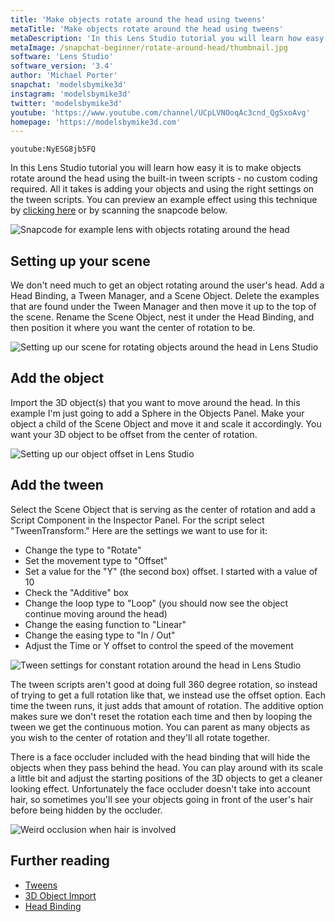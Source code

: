 ```yaml
---
title: 'Make objects rotate around the head using tweens'
metaTitle: 'Make objects rotate around the head using tweens'
metaDescription: 'In this Lens Studio tutorial you will learn how easy it is to make objects rotate around the head using the built-in tween scripts - no custom coding required. All it takes is adding your objects and using the right settings on the tween scripts.'
metaImage: /snapchat-beginner/rotate-around-head/thumbnail.jpg
software: 'Lens Studio'
software_version: '3.4'
author: 'Michael Porter'
snapchat: 'modelsbymike3d'
instagram: 'modelsbymike3d'
twitter: 'modelsbymike3d'
youtube: 'https://www.youtube.com/channel/UCpLVNOoqAc3cnd_QgSxoAvg'
homepage: 'https://modelsbymike3d.com'
---
```


`youtube:NyESG8jb5FQ`

In this Lens Studio tutorial you will learn how easy it is to make objects rotate around the head using the built-in tween scripts - no custom coding required. All it takes is adding your objects and using the right settings on the tween scripts. You can preview an example effect using this technique by [clicking here](https://www.snapchat.com/unlock/?type=SNAPCODE&uuid=ac05ed980b15450495430f16c5443429&metadata=01) or by scanning the snapcode below.

![Snapcode for example lens with objects rotating around the head](../../snapchat-beginner/rotate-around-head/snapcode.png)

## Setting up your scene

We don't need much to get an object rotating around the user's head. Add a Head Binding, a Tween Manager, and a Scene Object. Delete the examples that are found under the Tween Manager and then move it up to the top of the scene. Rename the Scene Object, nest it under the Head Binding, and then position it where you want the center of rotation to be.

![Setting up our scene for rotating objects around the head in Lens Studio](../../snapchat-beginner/rotate-around-head/scene-setup.jpg)

## Add the object

Import the 3D object(s) that you want to move around the head. In this example I'm just going to add a Sphere in the Objects Panel. Make your object a child of the Scene Object and move it and scale it accordingly. You want your 3D object to be offset from the center of rotation.

![Setting up our object offset in Lens Studio](../../snapchat-beginner/rotate-around-head/object-offset.jpg)

## Add the tween

Select the Scene Object that is serving as the center of rotation and add a Script Component in the Inspector Panel. For the script select "TweenTransform." Here are the settings we want to use for it:

- Change the type to "Rotate"
- Set the movement type to "Offset"
- Set a value for the "Y" (the second box) offset. I started with a value of 10
- Check the "Additive" box
- Change the loop type to "Loop" (you should now see the object continue moving around the head)
- Change the easing function to "Linear"
- Change the easing type to "In / Out"
- Adjust the Time or Y offset to control the speed of the movement

![Tween settings for constant rotation around the head in Lens Studio](../../snapchat-beginner/rotate-around-head/tween-settings.jpg)

The tween scripts aren't good at doing full 360 degree rotation, so instead of trying to get a full rotation like that, we instead use the offset option. Each time the tween runs, it just adds that amount of rotation. The additive option makes sure we don't reset the rotation each time and then by looping the tween we get the continuous motion. You can parent as many objects as you wish to the center of rotation and they'll all rotate together.

There is a face occluder included with the head binding that will hide the objects when they pass behind the head. You can play around with its scale a little bit and adjust the starting positions of the 3D objects to get a cleaner looking effect. Unfortunately the face occluder doesn't take into account hair, so sometimes you'll see your objects going in front of the user's hair before being hidden by the occluder.

![Weird occlusion when hair is involved](../../snapchat-beginner/rotate-around-head/occlusion.jpg)

## Further reading

- [Tweens](https://lensstudio.snapchat.com/templates/world/tween/)
- [3D Object Import](https://lensstudio.snapchat.com/guides/3d/3d-object-import/)
- [Head Binding](https://lensstudio.snapchat.com/guides/face/face-effects/head-attached-3d-objects/)
